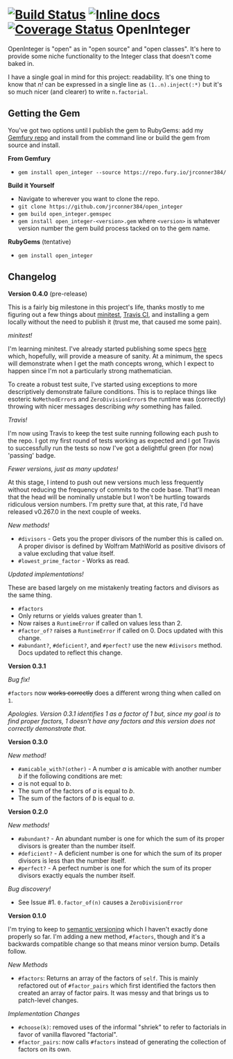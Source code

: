 [![Build Status](https://travis-ci.org/jrconner384/open_integer.svg?branch=open_CI)](https://travis-ci.org/jrconner384/open_integer)
[![Inline docs](http://inch-ci.org/github/jrconner384/open_integer.svg?branch=open_CI)](http://inch-ci.org/github/jrconner384/open_integer)
[![Coverage Status](https://coveralls.io/repos/jrconner384/open_integer/badge.svg?branch=open_CI)](https://coveralls.io/r/jrconner384/open_integer?branch=open_CI)
OpenInteger
===========
OpenInteger is "open" as in "open source" and "open classes". It's here to provide some niche functionality to the Integer class that doesn't come baked in.

I have a single goal in mind for this project: readability. It's one thing to know that _n!_ can be expressed in a single line as `(1..n).inject(:*)` but it's so much nicer (and clearer) to write `n.factorial`.

Getting the Gem
---------------
You've got two options until I publish the gem to RubyGems: add my [Gemfury repo](https://repo.fury.io/jrconner384/) and install from the command line or build the gem from source and install.

__From Gemfury__
- `gem install open_integer --source https://repo.fury.io/jrconner384/`

__Build it Yourself__
- Navigate to wherever you want to clone the repo.
- `git clone https://github.com/jrconner384/open_integer`
- `gem build open_integer.gemspec`
- `gem install open_integer-<version>.gem` where `<version>` is whatever version number the gem build process tacked on to the gem name.

__RubyGems__ (tentative)
- `gem install open_integer`

Changelog
---------
__Version 0.4.0__ (pre-release)

This is a fairly big milestone in this project's life, thanks mostly to me figuring out a few things about [minitest](https://github.com/seattlerb/minitest), [Travis CI](https://travis-ci.org/), and installing a gem locally without the need to publish it (trust me, that caused me some pain).

_minitest!_

I'm learning minitest. I've already started publishing some specs [here](test/specs) which, hopefully, will provide a measure of sanity. At a minimum, the specs will demonstrate when I get the math concepts wrong, which I expect to happen since I'm not a particularly strong mathematician.

To create a robust test suite, I've started using exceptions to more descriptively demonstrate failure conditions. This is to replace things like esoteric `NoMethodError`s and `ZeroDivisionError`s the runtime was (correctly) throwing with nicer messages describing _why_ something has failed.

_Travis!_

I'm now using Travis to keep the test suite running following each push to the repo. I got my first round of tests working as expected and I got Travis to successfully run the tests so now I've got a delightful green (for now) 'passing' badge.

_Fewer versions, just as many updates!_

At this stage, I intend to push out new versions much less frequently without reducing the frequency of commits to the code base. That'll mean that the head will be nominally unstable but I won't be hurtling towards ridiculous version numbers. I'm pretty sure that, at this rate, I'd have released v0.267.0 in the next couple of weeks.

_New methods!_
- `#divisors` - Gets you the proper divisors of the number this is called on. A proper divisor is defined by Wolfram MathWorld as positive divisors of a value excluding that value itself.
- `#lowest_prime_factor` - Works as read.

_Updated implementations!_

These are based largely on me mistakenly treating factors and divisors as the same thing.
- `#factors`
 - Only returns or yields values greater than 1.
 - Now raises a `RuntimeError` if called on values less than 2.
- `#factor_of?` raises a `RuntimeError` if called on 0. Docs updated with this change.
- `#abundant?`, `#deficient?`, and `#perfect?` use the new `#divisors` method. Docs updated to reflect this change.

__Version 0.3.1__

_Bug fix!_

`#factors` now ~~works correctly~~ does a different wrong thing when called on `1`.

_Apologies. Version 0.3.1 identifies 1 as a factor of 1 but, since my goal is to find proper factors, 1 doesn't have any factors and this version does not correctly demonstrate that._

__Version 0.3.0__

_New method!_

- `#amicable_with?(other)` - A number _a_ is amicable with another number _b_ if the following conditions are met:
 - _a_ is not equal to _b_.
 - The sum of the factors of _a_ is equal to _b_.
 - The sum of the factors of _b_ is equal to _a_.

__Version 0.2.0__

_New methods!_

- `#abundant?` - An abundant number is one for which the sum of its proper divisors is greater than the number itself.
- `#deficient?` - A deficient number is one for which the sum of its proper divisors is less than the number itself.
- `#perfect?` - A perfect number is one for which the sum of its proper divisors exactly equals the number itself.

_Bug discovery!_

- See Issue #1. `0.factor_of(n)` causes a `ZeroDivisionError`

__Version 0.1.0__

I'm trying to keep to [semantic versioning](semver.org) which I haven't exactly done properly so far. I'm adding a new method, `#factors`, though and it's a backwards compatible change so that means minor version bump. Details follow.

_New Methods_

- `#factors`: Returns an array of the factors of `self`. This is mainly refactored out of `#factor_pairs` which first identified the factors then created an array of factor pairs. It was messy and that brings us to patch-level changes.

_Implementation Changes_

- `#choose(k)`: removed uses of the informal "shriek" to refer to factorials in favor of vanilla flavored "factorial".
- `#factor_pairs`: now calls `#factors` instead of generating the collection of factors on its own.
